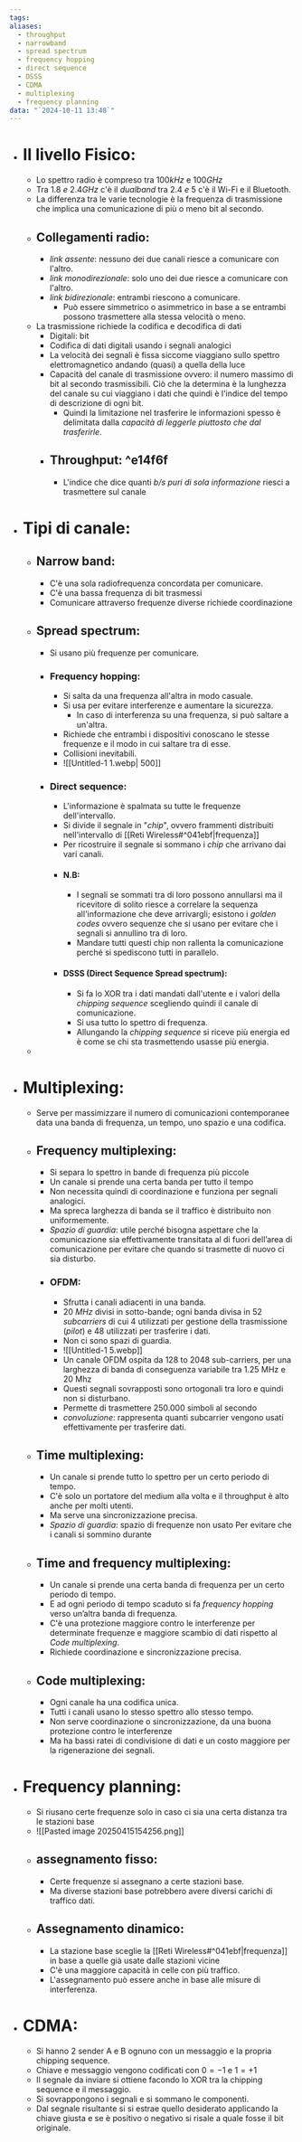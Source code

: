 ```yaml
---
tags: 
aliases:
  - throughput
  - narrowband
  - spread spectrum
  - frequency hopping
  - direct sequence
  - DSSS
  - CDMA
  - multiplexing
  - frequency planning
data: "`2024-10-11 13:48`"
---
```

- # Il livello Fisico:
	- Lo spettro radio è compreso tra $100kHz$ e $100GHz$
	- Tra $1.8 \ e\ 2.4GHz$ c'è il _dualband_ tra $2.4 \ e\ 5$ c'è il Wi-Fi e il Bluetooth.
	- La differenza tra le varie tecnologie è la frequenza di trasmissione che implica una comunicazione di più o meno bit al secondo.
	- ## Collegamenti radio:
		- _link assente_: nessuno dei due canali riesce a comunicare con l'altro.
		- _link monodirezionale_: solo uno dei due riesce a comunicare con l'altro.
		- _link bidirezionale_: entrambi riescono a comunicare.
			- Può essere simmetrico o asimmetrico in base a se entrambi possono trasmettere alla stessa velocità o meno.
	- La trasmissione richiede la codifica e decodifica di dati 
		- Digitali: bit 
		- Codifica di dati digitali usando i segnali analogici
		- La velocità dei segnali è fissa siccome viaggiano sullo spettro elettromagnetico andando (quasi) a quella della luce
		- Capacità del canale di trasmissione ovvero: il numero massimo di bit al secondo trasmissibili. Ciò che la determina è la lunghezza del canale su cui viaggiano i dati che quindi è l'indice del tempo di descrizione di ogni bit.
			- Quindi la limitazione nel trasferire le informazioni spesso è delimitata dalla _capacità di leggerle piuttosto che dal trasferirle_. 
		- ## Throughput:  ^e14f6f
			- L'indice che dice quanti _b/s puri di sola informazione_ riesci a trasmettere sul canale 
- # Tipi di canale:
	- ## Narrow band:
		- C'è una sola radiofrequenza concordata per comunicare.
		- C'è una bassa frequenza di bit trasmessi
		- Comunicare attraverso frequenze diverse richiede coordinazione
	- ## Spread spectrum:
		- Si usano più frequenze per comunicare.
		- ### Frequency hopping:
			- Si salta da una frequenza all'altra in modo casuale.
			- Si usa per evitare interferenze e aumentare la sicurezza.
				- In caso di interferenza su una frequenza, si può saltare a un'altra.
			- Richiede che entrambi i dispositivi conoscano le stesse frequenze e il modo in cui saltare tra di esse.
			- Collisioni inevitabili.
			- ![[Untitled-1 1.webp| 500]]
		- ### Direct sequence: 
			- L'informazione è spalmata su tutte le frequenze dell'intervallo.
			- Si divide il segnale in "_chip_", ovvero frammenti distribuiti nell'intervallo di [[Reti Wireless#^041ebf|frequenza]] 
			- Per ricostruire il segnale si sommano i _chip_ che arrivano dai vari canali.
			- #### N.B:
				- I segnali se sommati tra di loro possono annullarsi ma il ricevitore di solito riesce a correlare la sequenza all'informazione che deve arrivargli; esistono i _golden codes_ ovvero sequenze che si usano per evitare che i segnali si annullino tra di loro.
				- Mandare tutti questi chip non rallenta la comunicazione perché si spediscono tutti in parallelo.
			- #### DSSS (Direct Sequence Spread spectrum):
				- Si fa lo XOR tra i dati mandati dall'utente e i valori della _chipping sequence_ scegliendo quindi il canale di comunicazione.
				- Si usa tutto lo spettro di frequenza.
				- Allungando la _chipping sequence_ si riceve più energia ed è come se chi sta trasmettendo usasse più energia.
	- 
- # Multiplexing:
	- Serve per massimizzare il numero di comunicazioni contemporanee data una banda di frequenza, un tempo, uno spazio e una codifica.
	- ## Frequency multiplexing:
		- Si separa lo spettro in bande di frequenza più piccole 
		- Un canale si prende una certa banda per tutto il tempo 
		- Non necessita quindi di coordinazione e funziona per segnali analogici.
		- Ma spreca larghezza di banda se il traffico è distribuito non uniformemente.
		- _Spazio di guardia_: utile perché bisogna aspettare che la comunicazione sia effettivamente transitata al di fuori dell’area di comunicazione per evitare che quando si trasmette di nuovo ci sia disturbo.
		- ### OFDM:
			- Sfrutta i canali adiacenti in una banda.
			- 20 $MHz$ divisi in sotto-bande; ogni banda divisa in $52$ _subcarriers_ di cui 4 utilizzati per gestione della trasmissione (_pilot_) e 48 utilizzati per trasferire i dati.
			- Non ci sono spazi di guardia.
			- ![[Untitled-1 5.webp]]
			- Un canale OFDM ospita da 128 to 2048 sub-carriers, per una larghezza di banda di conseguenza variabile tra 1.25 MHz e 20 Mhz
			- Questi segnali sovrapposti sono ortogonali tra loro e quindi non si disturbano.
			- Permette di trasmettere $250.000$ simboli al secondo
			- _convoluzione_: rappresenta quanti subcarrier vengono usati effettivamente per trasferire dati.
	- ## Time multiplexing:
		- Un canale si prende tutto lo spettro per un certo periodo di tempo.
		- C'è solo un portatore del medium alla volta e il throughput è alto anche per molti utenti.
		- Ma serve una sincronizzazione precisa.
		- _Spazio di guardia_: spazio di frequenze non usato Per evitare che i canali si sommino durante
	- ## Time and frequency multiplexing:
		- Un canale si prende una certa banda di frequenza per un certo periodo di tempo.
		- E ad ogni periodo di tempo scaduto si fa _frequency hopping_ verso un’altra banda di frequenza.
		- C'è una protezione maggiore contro le interferenze per determinate frequenze e maggiore scambio di dati rispetto al _Code multiplexing_.
		- Richiede coordinazione e sincronizzazione precisa.
	- ## Code multiplexing:
		- Ogni canale ha una codifica unica.
		- Tutti i canali usano lo stesso spettro allo stesso tempo.
		- Non serve coordinazione o sincronizzazione, da una buona protezione contro le interferenze
		- Ma ha bassi ratei di condivisione di dati e un costo maggiore per la rigenerazione dei segnali.
- # Frequency planning:
	- Si riusano certe frequenze solo in caso ci sia una certa distanza tra le stazioni base
	- ![[Pasted image 20250415154256.png]]
	- ## assegnamento fisso:
		- Certe frequenze si assegnano a certe stazioni base.
		- Ma diverse stazioni base potrebbero avere diversi carichi di traffico dati.
	- ## Assegnamento dinamico:
		- La stazione base sceglie la [[Reti Wireless#^041ebf|frequenza]] in  base a quelle già usate dalle stazioni vicine
		- C'è una maggiore capacità in celle con più traffico.
		- L'assegnamento può essere anche in base alle misure di interferenza.
- # CDMA:
	- Si hanno 2 sender A e B ognuno con un messaggio e la propria chipping sequence.
	- Chiave e messaggio vengono codificati con $0=-1$ e $1=+1$
	- Il segnale da inviare si ottiene facondo lo XOR tra la chipping sequence e il messaggio.
	- Si sovrappongono i segnali e si sommano le componenti.
	- Dal segnale risultante si si estrae quello desiderato applicando la chiave giusta e se è positivo o negativo si risale a quale fosse il bit originale.